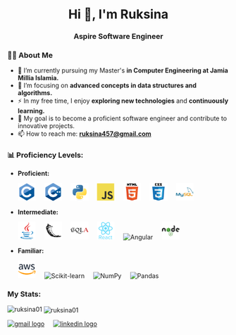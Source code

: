 <h1 align="center">Hi 👋, I'm Ruksina</h1>
<h3 align="center">Aspire Software Engineer</h3>

<h3 align="left">👩‍💻  About Me</h3>

- 🔭 I’m currently pursuing my Master's **in Computer Engineering at Jamia Millia Islamia.**
- 🌱 I’m focusing on **advanced concepts in data structures and algorithms.**
- ⚡ In my free time, I enjoy **exploring new technologies** and **continuously learning.**
- 🎯 My goal is to become a proficient software engineer and contribute to innovative projects.
- 📫 How to reach me: **[ruksina457@gmail.com](mailto:ruksina457@gmail.com)**
<h3 align="left">📊 Proficiency Levels:</h3>
<div  align="left">
<ul>
    <li>
        <strong>Proficient:</strong>
        <p align="left">
            <img src="https://raw.githubusercontent.com/devicons/devicon/master/icons/c/c-original.svg" alt="C" width="40" height="40"/>
          <img width="12" />
            <img src="https://raw.githubusercontent.com/devicons/devicon/master/icons/cplusplus/cplusplus-original.svg" alt="C++" width="40" height="40"/>
          <img width="12" />
            <img src="https://raw.githubusercontent.com/devicons/devicon/master/icons/python/python-original.svg" alt="Python" width="40" height="40"/>
          <img width="12" />
            <img src="https://raw.githubusercontent.com/devicons/devicon/master/icons/javascript/javascript-original.svg" alt="JavaScript" width="40" height="40"/>
          <img width="12" />
            <img src="https://raw.githubusercontent.com/devicons/devicon/master/icons/html5/html5-original-wordmark.svg" alt="HTML" width="40" height="40"/>
          <img width="12" />
            <img src="https://raw.githubusercontent.com/devicons/devicon/master/icons/css3/css3-original-wordmark.svg" alt="CSS" width="40" height="40"/>
          <img width="12" />
            <img src="https://raw.githubusercontent.com/devicons/devicon/master/icons/mysql/mysql-original-wordmark.svg" alt="MySQL" width="40" height="40"/>
            </p>
    </li>
    <li>
        <strong>Intermediate:</strong>
        <p align="left">
            <img src="https://raw.githubusercontent.com/devicons/devicon/master/icons/java/java-original.svg" alt="Java" width="40" height="40"/>
          <img width="12" />
            <img src="https://raw.githubusercontent.com/devicons/devicon/master/icons/flask/flask-original.svg" alt="Flask" width="40" height="40"/>
          <img width="12" />
            <img src="https://raw.githubusercontent.com/devicons/devicon/master/icons/sqlalchemy/sqlalchemy-original.svg" alt="SQLAlchemy" width="40" height="40"/>
          <img width="12" />
            <img src="https://raw.githubusercontent.com/devicons/devicon/master/icons/react/react-original-wordmark.svg" alt="React" width="40" height="40"/>
          <img width="12" />
            <img src="https://angular.io/assets/images/logos/angular/angular.svg" alt="Angular" width="40" height="40"/>
          <img width="12" />
            <img src="https://raw.githubusercontent.com/devicons/devicon/master/icons/nodejs/nodejs-original-wordmark.svg" alt="Node.js" width="40" height="40"/>
        </p>
    </li>
    <li>
        <strong>Familiar:</strong>
        <p align="left">
            <img src="https://raw.githubusercontent.com/devicons/devicon/master/icons/amazonwebservices/amazonwebservices-original-wordmark.svg" alt="AWS" width="40" height="40"/>
          <img width="12" />
            <img src="https://upload.wikimedia.org/wikipedia/commons/0/05/Scikit_learn_logo_small.svg" alt="Scikit-learn" width="50" height="40"/>
          <img width="12" />
            <img src="https://upload.wikimedia.org/wikipedia/commons/thumb/3/31/NumPy_logo_2020.svg/180px-NumPy_logo_2020.svg.png" alt="NumPy" width="100" height="40"/>
          <img width="12" />
            <img src="https://pandas.pydata.org/docs/_static/pandas.svg" alt="Pandas" width="40" height="40"/>
        </p>
    </li>
</ul>
</div>

###
<h3 align="left">My Stats:</h3>
<p><img align="left" src="https://github-readme-stats.vercel.app/api/top-langs?username=ruksina01&show_icons=true&locale=en&layout=compact" alt="ruksina01" /></p>
<p>&nbsp;<img align="center" src="https://github-readme-stats.vercel.app/api?username=ruksina01&show_icons=true&locale=en" alt="ruksina01" /></p>

<div align="left">
  <a href="mailto:ruksina457@gmail.com" target="_blank">
    <img src="https://img.shields.io/static/v1?message=Gmail&logo=gmail&label=&color=D14836&logoColor=white&labelColor=&style=for-the-badge" height="35" alt="gmail logo" /></a>
<img width="12" />
  <a href="https://www.linkedin.com/in/ruksina-khan-332814120" target="_blank">
    <img src="https://img.shields.io/static/v1?message=LinkedIn&logo=linkedin&label=&color=0077B5&logoColor=white&labelColor=&style=for-the-badge" height="35" alt="linkedin logo" />
  </a>
</div>

